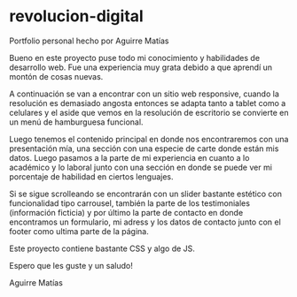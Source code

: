 # revolucion-digital
Portfolio personal hecho por Aguirre Matías

Bueno en este proyecto puse todo mi conocimiento y habilidades de desarrollo web. Fue una experiencia muy grata debido a que aprendí un montón de cosas nuevas.

A continuación se van a encontrar con un sitio web responsive, cuando la resolución es demasiado angosta entonces se adapta tanto a tablet como a celulares y el aside que vemos
en la resolución de escritorio se convierte en un menú de hamburguesa funcional.

Luego tenemos el contenido principal en donde nos encontraremos con una presentación mía, una sección con una especie de carte donde están mis datos. Luego pasamos a la parte
de mi experiencia en cuanto a lo académico y lo laboral junto con una sección en donde se puede ver mi porcentaje de habilidad en ciertos lenguajes.

Si se sigue scrolleando se encontrarán con un slider bastante estético con funcionalidad tipo carrousel, también la parte de los testimoniales (información ficticia)
y por último la parte de contacto en donde encontramos un formulario, mi adress y los datos de contacto junto con el footer como ultima parte de la página.

Este proyecto contiene bastante CSS y algo de JS.

Espero que les guste y un saludo!

Aguirre Matías
